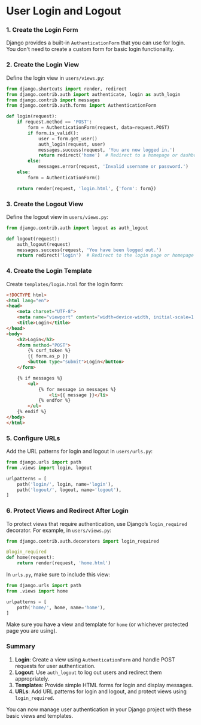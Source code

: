 # User Login and Logout

### 1. Create the Login Form

Django provides a built-in `AuthenticationForm` that you can use for login. You don't need to create a custom form for basic login functionality.

### 2. Create the Login View

Define the login view in `users/views.py`:

```python
from django.shortcuts import render, redirect
from django.contrib.auth import authenticate, login as auth_login
from django.contrib import messages
from django.contrib.auth.forms import AuthenticationForm

def login(request):
    if request.method == 'POST':
        form = AuthenticationForm(request, data=request.POST)
        if form.is_valid():
            user = form.get_user()
            auth_login(request, user)
            messages.success(request, 'You are now logged in.')
            return redirect('home')  # Redirect to a homepage or dashboard
        else:
            messages.error(request, 'Invalid username or password.')
    else:
        form = AuthenticationForm()

    return render(request, 'login.html', {'form': form})
```

### 3. Create the Logout View

Define the logout view in `users/views.py`:

```python
from django.contrib.auth import logout as auth_logout

def logout(request):
    auth_logout(request)
    messages.success(request, 'You have been logged out.')
    return redirect('login')  # Redirect to the login page or homepage
```

### 4. Create the Login Template

Create `templates/login.html` for the login form:

```html
<!DOCTYPE html>
<html lang="en">
<head>
    <meta charset="UTF-8">
    <meta name="viewport" content="width=device-width, initial-scale=1.0">
    <title>Login</title>
</head>
<body>
    <h2>Login</h2>
    <form method="POST">
        {% csrf_token %}
        {{ form.as_p }}
        <button type="submit">Login</button>
    </form>

    {% if messages %}
        <ul>
            {% for message in messages %}
                <li>{{ message }}</li>
            {% endfor %}
        </ul>
    {% endif %}
</body>
</html>
```

### 5. Configure URLs

Add the URL patterns for login and logout in `users/urls.py`:

```python
from django.urls import path
from .views import login, logout

urlpatterns = [
    path('login/', login, name='login'),
    path('logout/', logout, name='logout'),
]
```

### 6. Protect Views and Redirect After Login

To protect views that require authentication, use Django’s `login_required` decorator. For example, in `users/views.py`:

```python
from django.contrib.auth.decorators import login_required

@login_required
def home(request):
    return render(request, 'home.html')
```

In `urls.py`, make sure to include this view:

```python
from django.urls import path
from .views import home

urlpatterns = [
    path('home/', home, name='home'),
]
```

Make sure you have a view and template for `home` (or whichever protected page you are using).

### Summary

1. **Login**: Create a view using `AuthenticationForm` and handle POST requests for user authentication.
2. **Logout**: Use `auth_logout` to log out users and redirect them appropriately.
3. **Templates**: Provide simple HTML forms for login and display messages.
4. **URLs**: Add URL patterns for login and logout, and protect views using `login_required`.

You can now manage user authentication in your Django project with these basic views and templates.
